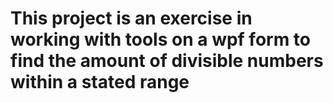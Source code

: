 # This project is an exercise in working with tools on a wpf form to find the amount of divisible numbers within a stated range
